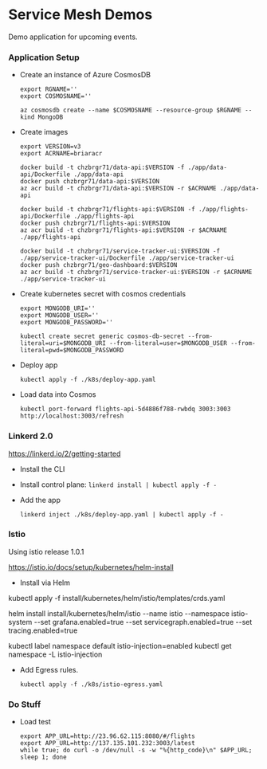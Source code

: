 # Service Mesh Demos

Demo application for upcoming events.


### Application Setup

* Create an instance of Azure CosmosDB
    ```
    export RGNAME=''
    export COSMOSNAME=''

    az cosmosdb create --name $COSMOSNAME --resource-group $RGNAME --kind MongoDB
    ```

* Create images
    ```
    export VERSION=v3
    export ACRNAME=briaracr

    docker build -t chzbrgr71/data-api:$VERSION -f ./app/data-api/Dockerfile ./app/data-api
    docker push chzbrgr71/data-api:$VERSION
    az acr build -t chzbrgr71/data-api:$VERSION -r $ACRNAME ./app/data-api
    
    docker build -t chzbrgr71/flights-api:$VERSION -f ./app/flights-api/Dockerfile ./app/flights-api
    docker push chzbrgr71/flights-api:$VERSION
    az acr build -t chzbrgr71/flights-api:$VERSION -r $ACRNAME ./app/flights-api

    docker build -t chzbrgr71/service-tracker-ui:$VERSION -f ./app/service-tracker-ui/Dockerfile ./app/service-tracker-ui
    docker push chzbrgr71/geo-dashboard:$VERSION
    az acr build -t chzbrgr71/service-tracker-ui:$VERSION -r $ACRNAME ./app/service-tracker-ui
    ```

* Create kubernetes secret with cosmos credentials
    ```
    export MONGODB_URI=''
    export MONGODB_USER=''
    export MONGODB_PASSWORD=''

    kubectl create secret generic cosmos-db-secret --from-literal=uri=$MONGODB_URI --from-literal=user=$MONGODB_USER --from-literal=pwd=$MONGODB_PASSWORD
    ```

* Deploy app
    ```
    kubectl apply -f ./k8s/deploy-app.yaml
    ```

* Load data into Cosmos
    ```
    kubectl port-forward flights-api-5d4886f788-rwbdq 3003:3003
    http://localhost:3003/refresh
    ```

### Linkerd 2.0

https://linkerd.io/2/getting-started 

* Install the CLI

* Install control plane: ```linkerd install | kubectl apply -f -```

* Add the app
    ```
    linkerd inject ./k8s/deploy-app.yaml | kubectl apply -f -
    ```

### Istio

Using istio release 1.0.1

https://istio.io/docs/setup/kubernetes/helm-install

* Install via Helm

kubectl apply -f install/kubernetes/helm/istio/templates/crds.yaml

helm install install/kubernetes/helm/istio --name istio --namespace istio-system --set grafana.enabled=true --set servicegraph.enabled=true --set tracing.enabled=true

kubectl label namespace default istio-injection=enabled
kubectl get namespace -L istio-injection

* Add Egress rules. 
    ```
    kubectl apply -f ./k8s/istio-egress.yaml
    ```


### Do Stuff

* Load test
    ```
    export APP_URL=http://23.96.62.115:8080/#/flights
    export APP_URL=http://137.135.101.232:3003/latest
    while true; do curl -o /dev/null -s -w "%{http_code}\n" $APP_URL; sleep 1; done
    ```